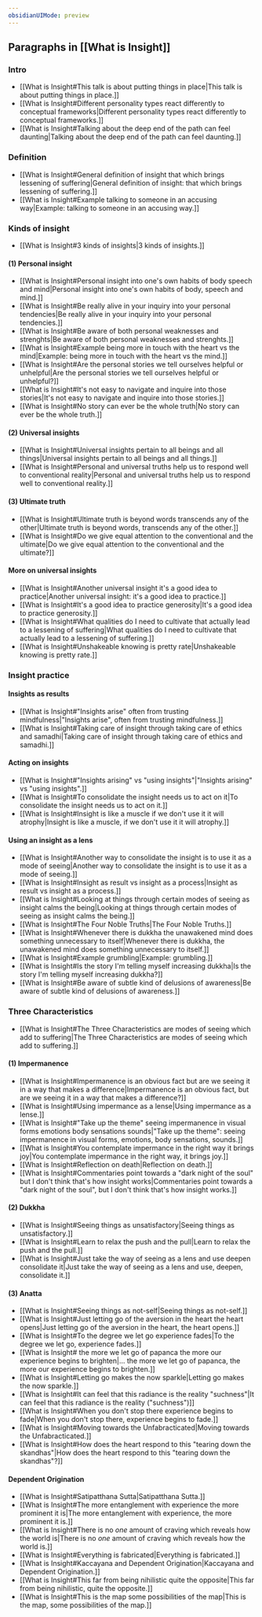 ```yaml
---
obsidianUIMode: preview
---
```

## Paragraphs in [[What is Insight]]
### Intro
- [[What is Insight#This talk is about putting things in place|This talk is about putting things in place.]]
- [[What is Insight#Different personality types react differently to conceptual frameworks|Different personality types react differently to conceptual frameworks.]]
- [[What is Insight#Talking about the deep end of the path can feel daunting|Talking about the deep end of the path can feel daunting.]]
### Definition
- [[What is Insight#General definition of insight that which brings lessening of suffering|General definition of insight: that which brings lessening of suffering.]]
- [[What is Insight#Example talking to someone in an accusing way|Example: talking to someone in an accusing way.]]
### Kinds of insight
- [[What is Insight#3 kinds of insights|3 kinds of insights.]]
#### (1) Personal insight
- [[What is Insight#Personal insight into one's own habits of body speech and mind|Personal insight into one's own habits of body, speech and mind.]]
- [[What is Insight#Be really alive in your inquiry into your personal tendencies|Be really alive in your inquiry into your personal tendencies.]]
- [[What is Insight#Be aware of both personal weaknesses and strenghts|Be aware of both personal weaknesses and strenghts.]]
- [[What is Insight#Example being more in touch with the heart vs the mind|Example: being more in touch with the heart vs the mind.]]
- [[What is Insight#Are the personal stories we tell ourselves helpful or unhelpful|Are the personal stories we tell ourselves helpful or unhelpful?]]
- [[What is Insight#It's not easy to navigate and inquire into those stories|It's not easy to navigate and inquire into those stories.]]
- [[What is Insight#No story can ever be the whole truth|No story can ever be the whole truth.]]
#### (2) Universal insights
- [[What is Insight#Universal insights pertain to all beings and all things|Universal insights pertain to all beings and all things.]]
- [[What is Insight#Personal and universal truths help us to respond well to conventional reality|Personal and universal truths help us to respond well to conventional reality.]]
#### (3) Ultimate truth
- [[What is Insight#Ultimate truth is beyond words transcends any of the other|Ultimate truth is beyond words, transcends any of the other.]]
- [[What is Insight#Do we give equal attention to the conventional and the ultimate|Do we give equal attention to the conventional and the ultimate?]]
#### More on universal insights
- [[What is Insight#Another universal insight it's a good idea to practice|Another universal insight: it's a good idea to practice.]]
- [[What is Insight#It's a good idea to practice generosity|It's a good idea to practice generosity.]]
- [[What is Insight#What qualities do I need to cultivate that actually lead to a lessening of suffering|What qualities do I need to cultivate that actually lead to a lessening of suffering.]]
- [[What is Insight#Unshakeable knowing is pretty rate|Unshakeable knowing is pretty rate.]]
### Insight practice
#### Insights as results
- [[What is Insight#"Insights arise" often from trusting mindfulness|"Insights arise", often from trusting mindfulness.]]
- [[What is Insight#Taking care of insight through taking care of ethics and samadhi|Taking care of insight through taking care of ethics and samadhi.]]
#### Acting on insights
- [[What is Insight#"Insights arising" vs "using insights"|"Insights arising" vs "using insights".]]
- [[What is Insight#To consolidate the insight needs us to act on it|To consolidate the insight needs us to act on it.]]
- [[What is Insight#Insight is like a muscle if we don't use it it will atrophy|Insight is like a muscle, if we don't use it it will atrophy.]]
#### Using an insight as a lens
- [[What is Insight#Another way to consolidate the insight is to use it as a mode of seeing|Another way to consolidate the insight is to use it as a mode of seeing.]]
- [[What is Insight#Insight as result vs insight as a process|Insight as result vs insight as a process.]]
- [[What is Insight#Looking at things through certain modes of seeing as insight calms the being|Looking at things through certain modes of seeing as insight calms the being.]]
- [[What is Insight#The Four Noble Truths|The Four Noble Truths.]]
- [[What is Insight#Whenever there is dukkha the unawakened mind does something unnecessary to itself|Whenever there is dukkha, the unawakened mind does something unnecessary to itself.]]
- [[What is Insight#Example grumbling|Example: grumbling.]]
- [[What is Insight#Is the story I'm telling myself increasing dukkha|Is the story I'm telling myself increasing dukkha?]]
- [[What is Insight#Be aware of subtle kind of delusions of awareness|Be aware of subtle kind of delusions of awareness.]]
### Three Characteristics
- [[What is Insight#The Three Characteristics are modes of seeing which add to suffering|The Three Characteristics are modes of seeing which add to suffering.]]
#### (1) Impermanence
- [[What is Insight#Impermanence is an obvious fact but are we seeing it in a way that makes a difference|Impermanence is an obvious fact, but are we seeing it in a way that makes a difference?]]
- [[What is Insight#Using impermance as a lense|Using impermance as a lense.]]
- [[What is Insight#"Take up the theme" seeing impermanence in visual forms emotions body sensations sounds|"Take up the theme": seeing impermanence in visual forms, emotions, body sensations, sounds.]]
- [[What is Insight#You contemplate impermance in the right way it brings joy|You contemplate impermance in the right way, it brings joy.]]
- [[What is Insight#Reflection on death|Reflection on death.]]
- [[What is Insight#Commentaries point towards a "dark night of the soul" but I don't think that's how insight works|Commentaries point towards a "dark night of the soul", but I don't think that's how insight works.]]
#### (2) Dukkha
- [[What is Insight#Seeing things as unsatisfactory|Seeing things as unsatisfactory.]]
- [[What is Insight#Learn to relax the push and the pull|Learn to relax the push and the pull.]]
- [[What is Insight#Just take the way of seeing as a lens and use deepen consolidate it|Just take the way of seeing as a lens and use, deepen, consolidate it.]]
#### (3) Anatta
- [[What is Insight#Seeing things as not-self|Seeing things as not-self.]]
- [[What is Insight#Just letting go of the aversion in the heart the heart opens|Just letting go of the aversion in the heart, the heart opens.]]
- [[What is Insight#To the degree we let go experience fades|To the degree we let go, experience fades.]]
- [[What is Insight# the more we let go of papanca the more our experience begins to brighten|... the more we let go of papanca, the more our experience begins to brighten.]]
- [[What is Insight#Letting go makes the now sparkle|Letting go makes the now sparkle.]]
- [[What is Insight#It can feel that this radiance is the reality "suchness"|It can feel that this radiance is the reality ("suchness")]]
- [[What is Insight#When you don't stop there experience begins to fade|When you don't stop there, experience begins to fade.]]
- [[What is Insight#Moving towards the Unfabracticated|Moving towards the Unfabracticated.]]
- [[What is Insight#How does the heart respond to this "tearing down the skandhas"|How does the heart respond to this "tearing down the skandhas"?]]
#### Dependent Origination
- [[What is Insight#Satipatthana Sutta|Satipatthana Sutta.]]
- [[What is Insight#The more entanglement with experience the more prominent it is|The more entanglement with experience, the more prominent it is.]]
- [[What is Insight#There is no _one_ amount of craving which reveals how the world is|There is no _one_ amount of craving which reveals how the world is.]]
- [[What is Insight#Everything is fabricated|Everything is fabricated.]]
- [[What is Insight#Kaccayana and Dependent Origination|Kaccayana and Dependent Origination.]]
- [[What is Insight#This far from being nihilistic quite the opposite|This far from being nihilistic, quite the opposite.]]
- [[What is Insight#This is the map some possibilities of the map|This is the map, some possibilities of the map.]]
